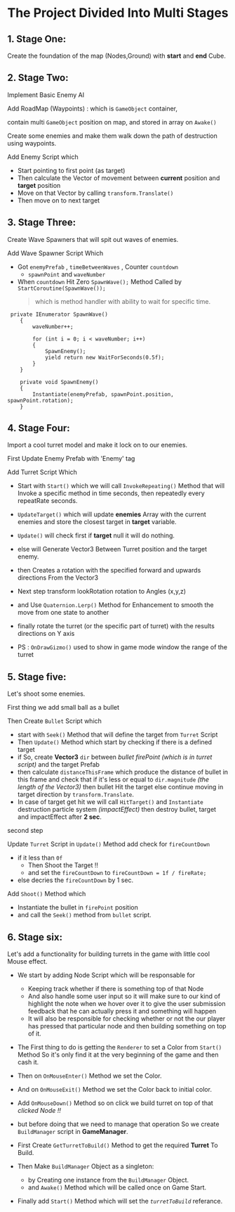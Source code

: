 # The Project Divided Into Multi Stages

## 1. Stage One:
Create the foundation of the map (Nodes,Ground)
with **start** and **end** Cube.

## 2. Stage Two:
Implement Basic Enemy AI

Add RoadMap (Waypoints) : which is `GameObject` container,

contain multi `GameObject` position on map, and stored in array on `Awake()`

Create some enemies and make them walk down the path of destruction using waypoints.

Add Enemy Script which
- Start pointing to first point (as target)
- Then calculate the Vector of movement between **current** position and **target** position
- Move on that Vector by calling `transform.Translate()`
- Then move on to next target

## 3. Stage Three:
Create Wave Spawners that will spit out waves of enemies.

Add Wave Spawner Script Which
- Got `enemyPrefab` , `timeBetweenWaves` , Counter `countdown` 
  -  `spawnPoint` and `waveNumber`
- When `countdown` Hit Zero `SpawnWave();` Method Called by `StartCoroutine(SpawnWave());` 
   > which is method handler with ability to wait for specific time.
```
 private IEnumerator SpawnWave()
    {
        waveNumber++;
  
        for (int i = 0; i < waveNumber; i++)
        {
            SpawnEnemy();
            yield return new WaitForSeconds(0.5f);
        }   
    } 
  
    private void SpawnEnemy()
    {
        Instantiate(enemyPrefab, spawnPoint.position, spawnPoint.rotation);
    }
```

## 4. Stage Four:
Import a cool turret model and make it lock on to our enemies.

First Update Enemy Prefab with 'Enemy' tag

Add Turret Script Which
- Start with `Start()` which we will call `InvokeRepeating()` Method that will Invoke a specific method in time seconds,
 then repeatedly every repeatRate seconds.
- `UpdateTarget()` which will update **enemies** Array with the current enemies
and store the closest target in **target** variable.
- `Update()` will check first if  **target** null it will do nothing.
- else will Generate Vector3 Between Turret position and the target enemy.
- then Creates a rotation with the specified forward and upwards directions From the Vector3
- Next step transform lookRotation rotation to Angles (x,y,z)
- and Use `Quaternion.Lerp()` Method for Enhancement to smooth the move from one state to another
- finally rotate the turret (or the specific part of turret) with the results directions on Y axis

- PS : `OnDrawGizmo()` used to show in game mode window the range of the turret

## 5. Stage five:
Let's shoot some enemies.

First thing we add small ball as a bullet

Then Create `Bullet` Script which
- start with `Seek()` Method that will define the target from `Turret` Script
- Then `Update()` Method which start by checking if there is a defined target
- if So, create **Vector3** `dir` between *bullet firePoint* *(which is in turret script)*
    and the target Prefab 
- then calculate `distanceThisFrame` which produce the distance of bullet in this frame
    and check that if it's less or equal to `dir.magnitude` *(the length of the Vector3)*
    then bullet Hit the target
    else continue moving in target direction by `transform.Translate`.
- In case of target get hit  we will call `HitTarget()`
    and `Instantiate` destruction particle system *(impactEffect)*
    then destroy bullet, target and impactEffect after **2 sec**.

second step

Update `Turret` Script 
in `Update()` Method  add check for `fireCountDown`
- if it less than `0f`
    - Then Shoot the Target !!
    - and set the `fireCountDown` to `fireCountDown = 1f / fireRate;`
- else decries the `fireCountDown` by 1 sec.

Add `Shoot()` Method which 
- Instantiate the bullet in `firePoint` position
- and call the `Seek()` method from `bullet` script.  

## 6. Stage six:
Let's add a functionality for building turrets in the game with little cool Mouse effect.

- We start by adding Node Script which will be responsable for
    - Keeping track whether if there is something top of that Node
    - And also handle some user input so it will make sure to our kind of
      highlight the note when we hover over it to give the user submission feedback
      that he can actually press it and something will happen 
    - It will also be responsible for checking whether or not the our player has pressed that
      particular node and then building something on top of it.

- The First thing to do is getting the `Renderer` to set a Color from `Start()` Method
So it's only find it at the very beginning of the game and then cash it.
- Then on `OnMouseEnter()` Method we set the Color.
- And on `OnMouseExit()` Method we set the Color back to initial color.
- Add `OnMouseDown()` Method so on click we build turret on top of that *clicked Node !!*

- but before doing that we need to manage that operation So we create `BuildManager` script in **GameManager**.
 - First Create `GetTurretToBuild()` Method to get the required **Turret** To Build.
 - Then Make `BuildManager` Object as a singleton: 
    - by Creating one instance from the `BuildManager` Object.
    - and `Awake()` Method which will be called once on Game Start.
- Finally add `Start()` Method which will set the *`turretToBuild`* referance.